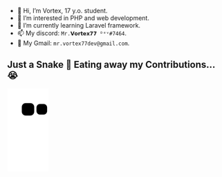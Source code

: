 - 👋 Hi, I’m Vortex, 17 y.o. student.
- 👀 I’m interested in PHP and web development.
- 🌱 I’m currently learning Laravel framework.
- 📫 My discord: `Mr.𝗩𝗼𝗿𝘁𝗲𝘅𝟳𝟳 ᴰᵉᵛ#7464`.
- 💌 My Gmail: `mr.vortex77dev@gmail.com`.

## Just a Snake 🐍 Eating away my Contributions...😭

![snake gif](https://raw.githubusercontent.com/avinash-218/avinash-218/output/github-contribution-grid-snake.svg)
